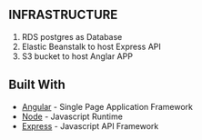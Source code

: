 ## INFRASTRUCTURE

1. RDS postgres as Database 
1. Elastic Beanstalk to host Express API 
1. S3 bucket to host Anglar APP 

## Built With

- [Angular](https://angular.io/) - Single Page Application Framework
- [Node](https://nodejs.org) - Javascript Runtime
- [Express](https://expressjs.com/) - Javascript API Framework